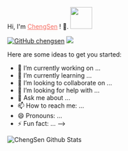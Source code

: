 <p> Hi, I'm <a href="http://chengsen.ren" style="color:rgb(247, 110, 99)">ChengSen</a> ! 👋. <img src="https://media.giphy.com/media/mGcNjsfWAjY5AEZNw6/giphy.gif" width="50"></p>

[![GitHub chengsen](https://img.shields.io/github/followers/chengsen?label=follow&style=social)](https://github.com/chengsen)
![](https://visitor-badge.glitch.me/badge?page_id=chengsen)

Here are some ideas to get you started:

- 🔭 I’m currently working on ...
- 🌱 I’m currently learning ...
- 👯 I’m looking to collaborate on ...
- 🤔 I’m looking for help with ...
- 💬 Ask me about ...
- 📫 How to reach me: ...
- 😄 Pronouns: ...
- ⚡ Fun fact: ...
-->

![ChengSen Github Stats](https://github-readme-stats.vercel.app/api?username=chengsen&show_icons=true&title_color=F76E63&icon_color=F76E63&text_color=F76E63&bg_color=fff)
